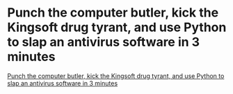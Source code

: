 # Punch the computer butler, kick the Kingsoft drug tyrant, and use Python to slap an antivirus software in 3 minutes
[Punch the computer butler, kick the Kingsoft drug tyrant, and use Python to slap an antivirus software in 3 minutes](https://aiwithcloud.com/2022/09/15/punch_the_computer_butler_kick_the_kingsoft_drug_tyrant_and_use_python_to_slap_an_antivirus_software_in_3_minutes/)